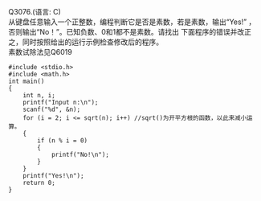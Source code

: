 Q3076.(语言: C)\
从键盘任意输入一个正整数，编程判断它是否是素数，若是素数，输出“Yes!”
，否则输出“No！”。已知负数、0和1都不是素数。请找出
下面程序的错误并改正之，同时按照给出的运行示例检查修改后的程序。\
素数试除法见Q6019

```
#include <stdio.h>
#include <math.h>
int main()
{
    int n, i;
    printf("Input n:\n");
    scanf("%d", &n);
    for (i = 2; i <= sqrt(n); i++) //sqrt()为开平方根的函数，以此来减小运算。
    {
        if (n % i = 0)
        {
            printf("No!\n");
        }
    }
    printf("Yes!\n");
    return 0;
}
```
